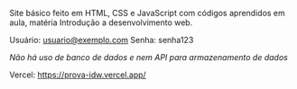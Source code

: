 Site básico feito em HTML, CSS e JavaScript com códigos aprendidos em aula, matéria Introdução a desenvolvimento web.

Usuário: usuario@exemplo.com
Senha: senha123

*Não há uso de banco de dados e nem API para armazenamento de dados*

Vercel: https://prova-idw.vercel.app/
